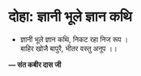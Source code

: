 # दोहा: ज्ञानी भूले ज्ञान कथि

- ज्ञानी भूले ज्ञान कथि, निकट रहा निज रूप ।\
  बाहिर खोजै बापुरै, भीतर वस्तु अनूप ।।

**— संत कबीर दास जी**
